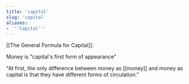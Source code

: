 ```yaml
---
title: 'capital'
slug: 'capital'
aliases:
- '''Capital'''
---
```


[[The General Formula for Capital]]:

Money is "capital's first form of appearance" 

"At first, the only difference between money as [[money]] and money as capital is that they have different forms of circulation."